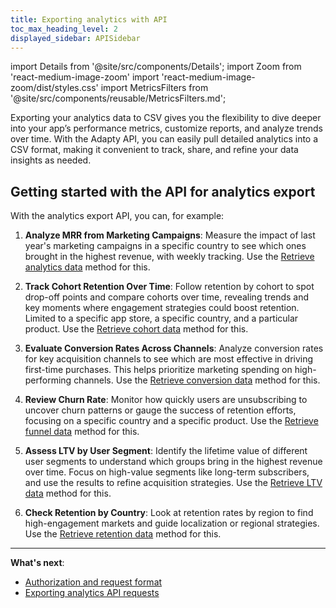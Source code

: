 ```yaml
---
title: Exporting analytics with API
toc_max_heading_level: 2
displayed_sidebar: APISidebar
---
```


import Details from '@site/src/components/Details';
import Zoom from 'react-medium-image-zoom'
import 'react-medium-image-zoom/dist/styles.css'
import MetricsFilters from '@site/src/components/reusable/MetricsFilters.md';

Exporting your analytics data to CSV gives you the flexibility to dive deeper into your app’s performance metrics, customize reports, and analyze trends over time. With the Adapty API, you can easily pull detailed analytics into a CSV format, making it convenient to track, share, and refine your data insights as needed.

## Getting started with the API for analytics export

With the analytics export API, you can, for example:

1. **Analyze MRR from Marketing Campaigns**: Measure the impact of last year's marketing campaigns in a specific country to see which ones brought in the highest revenue, with weekly tracking. Use the [Retrieve analytics data](api-export-analytics#/operations/retrieveAnalyticsData) method for this.

2. **Track Cohort Retention Over Time**: Follow retention by cohort to spot drop-off points and compare cohorts over time, revealing trends and key moments where engagement strategies could boost retention. Limited to a specific app store, a specific country, and a particular product. Use the [Retrieve cohort data](api-export-analytics#/operations/retrieveCohortData) method for this.

3. **Evaluate Conversion Rates Across Channels**: Analyze conversion rates for key acquisition channels to see which are most effective in driving first-time purchases. This helps prioritize marketing spending on high-performing channels. Use the [Retrieve conversion data](api-export-analytics#/operations/retrieveConversionData) method for this.

4. **Review Churn Rate**: Monitor how quickly users are unsubscribing to uncover churn patterns or gauge the success of retention efforts, focusing on a specific country and a specific product. Use the [Retrieve funnel data](api-export-analytics#/operations/retrieveFunnelData) method for this.

5. **Assess LTV by User Segment**: Identify the lifetime value of different user segments to understand which groups bring in the highest revenue over time. Focus on high-value segments like long-term subscribers, and use the results to refine acquisition strategies. Use the [Retrieve LTV data](api-export-analytics#/operations/retrieveLTVData) method for this.

6. **Check Retention by Country**: Look at retention rates by region to find high-engagement markets and guide localization or regional strategies. Use the [Retrieve retention data](api-export-analytics#/operations/retrieveRetentionData) method for this.

---

**What's next**:

-  [Authorization and request format](export-analytics-api-authorization) 
-  [Exporting analytics API requests](export-analytics-api-requests) 
